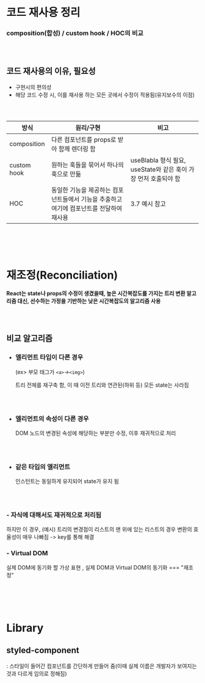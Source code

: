 # 코드 재사용 정리

### composition(합성) / custom hook / HOC의 비교

### <br/>

## 코드 재사용의 이유, 필요성

- 구현시의 편의성
- 해당 코드 수정 시, 이를 재사용 하는 모든 곳에서 수정이 적용됨(유지보수의 이점)

### <br/>

| 방식        | 원리/구현                                                                               | 비고                                                            |
| ----------- | --------------------------------------------------------------------------------------- | --------------------------------------------------------------- |
| composition | 다른 컴포넌트를 props로 받아 함께 렌더링 함                                             |
| custom hook | 원하는 훅들을 묶어서 하나의 훅으로 만듦                                                 | useBlabla 형식 필요, useState와 같은 훅이 가장 먼저 호출되야 함 |
| HOC         | 동일한 기능을 제공하는 컴포넌트들에서 기능을 추출하고 여기에 컴포넌트를 전달하여 재사용 | 3.7 예시 참고                                                   |

# <br/>

# 재조정(Reconciliation)

#### React는 state나 props의 수정이 생겼을때, 높은 시간복잡도를 가지는 트리 변환 알고리즘 대신, 선수하는 가정을 기반하는 낮은 시간복잡도의 알고리즘 사용

### <br/>

## 비교 알고리즘

- ### 엘리먼트 타입이 다른 경우

  (ex> 부모 태그가 `<a>`->`<img>`)

  트리 전체를 재구축 함, 이 때 이전 트리와 연관된(하위 등) 모든 state는 사라짐

### <br/>

- ### 엘리먼트의 속성이 다른 경우
  DOM 노드의 변경된 속성에 해당하는 부분만 수정, 이후 재귀적으로 처리

### <br/>

- ### 같은 타입의 엘리먼트

  인스턴트는 동일하게 유지되어 state가 유지 됨

### <br/>

### - 자식에 대해서도 재귀적으로 처리됨

하지만 이 경우, (예시) 트리의 변경점이 리스트의 맨 위에 있는 리스트의 경우 변환의 효율성이 매우 나빠짐 -> key를 통해 해결

### - Virtual DOM

실제 DOM에 동기화 할 가상 표현 ,
실제 DOM과 Virtual DOM의 동기화 === "재조정"

# <br/>

# Library

## styled-component

: 스타일이 들어간 컴포넌트를 간단하게 만들어 줌(이때 실제 이름은 개발자가 보여지는 것과 다르게 임의로 정해짐)
